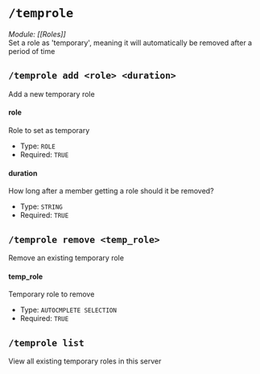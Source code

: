 # `/temprole`
*Module: [[Roles]]*<br>
Set a role as 'temporary', meaning it will automatically be removed after a period of time
## `/temprole add <role> <duration>`
Add a new temporary role
#### role
Role to set as temporary
- Type: `ROLE`
- Required: `TRUE`
#### duration
How long after a member getting a role should it be removed?
- Type: `STRING`
- Required: `TRUE`
## `/temprole remove <temp_role>`
Remove an existing temporary role
#### temp_role
Temporary role to remove
- Type: `AUTOCMPLETE SELECTION`
- Required: `TRUE`
## `/temprole list`
View all existing temporary roles in this server
